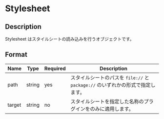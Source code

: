# Stylesheet

## Description

Stylesheet はスタイルシートの読み込みを行うオブジェクトです。

## Format

| Name   | Type   | Required | Description                                                                     |
| ------ | ------ | -------- | ------------------------------------------------------------------------------- |
| path   | string | yes      | スタイルシートのパスを `file://` と `package://` のいずれかの形式で指定します。 |
| target | string | no       | スタイルシートを指定した名称のプラグインをのみに適用します。                    |
